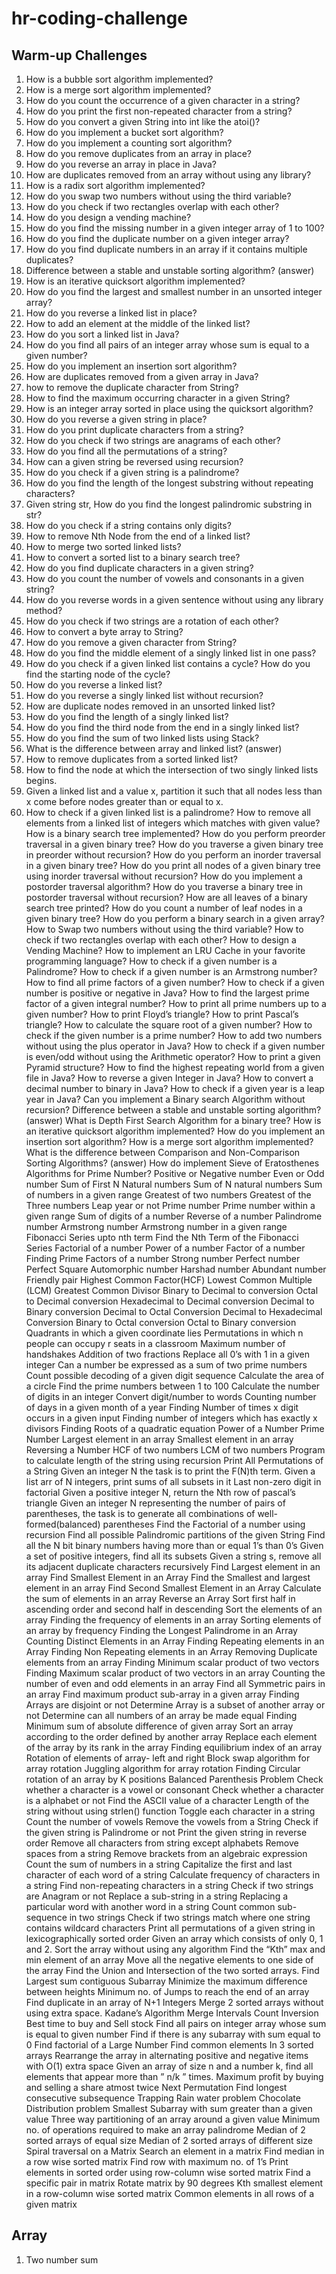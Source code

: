 # hr-coding-challenge

## Warm-up Challenges

1. How is a bubble sort algorithm implemented?
2. How is a merge sort algorithm implemented?
3. How do you count the occurrence of a given character in a string?
4. How do you print the first non-repeated character from a string?
5. How do you convert a given String into int like the atoi()?
6. How do you implement a bucket sort algorithm?
7. How do you implement a counting sort algorithm?
8. How do you remove duplicates from an array in place?
9. How do you reverse an array in place in Java?
10. How are duplicates removed from an array without using any library?
11. How is a radix sort algorithm implemented?
12. How do you swap two numbers without using the third variable?
13. How do you check if two rectangles overlap with each other?
14. How do you design a vending machine?
15. How do you find the missing number in a given integer array of 1 to 100?
16. How do you find the duplicate number on a given integer array?
17. How do you find duplicate numbers in an array if it contains multiple duplicates?
18. Difference between a stable and unstable sorting algorithm? (answer)
19. How is an iterative quicksort algorithm implemented?
20. How do you find the largest and smallest number in an unsorted integer array?
21. How do you reverse a linked list in place?
22. How to add an element at the middle of the linked list?
23. How do you sort a linked list in Java?
24. How do you find all pairs of an integer array whose sum is equal to a given number?
25. How do you implement an insertion sort algorithm?
26. How are duplicates removed from a given array in Java?
27. how to remove the duplicate character from String?
28. How to find the maximum occurring character in a given String?
29. How is an integer array sorted in place using the quicksort algorithm?
30. How do you reverse a given string in place?
31. How do you print duplicate characters from a string?
32. How do you check if two strings are anagrams of each other?
33. How do you find all the permutations of a string?
34. How can a given string be reversed using recursion?
35. How do you check if a given string is a palindrome?
36. How do you find the length of the longest substring without repeating characters?
37. Given string str, How do you find the longest palindromic substring in str?
38. How do you check if a string contains only digits?
39. How to remove Nth Node from the end of a linked list?
40. How to merge two sorted linked lists?
41. How to convert a sorted list to a binary search tree?
42. How do you find duplicate characters in a given string?
43. How do you count the number of vowels and consonants in a given string?
44. How do you reverse words in a given sentence without using any library method?
45. How do you check if two strings are a rotation of each other?
46. How to convert a byte array to String?
47. How do you remove a given character from String?
48. How do you find the middle element of a singly linked list in one pass?
49. How do you check if a given linked list contains a cycle? How do you find the starting node of the cycle?
50. How do you reverse a linked list?
51. How do you reverse a singly linked list without recursion?
52. How are duplicate nodes removed in an unsorted linked list?
53. How do you find the length of a singly linked list?
54. How do you find the third node from the end in a singly linked list?
55. How do you find the sum of two linked lists using Stack?
56. What is the difference between array and linked list? (answer)
57. How to remove duplicates from a sorted linked list?
58. How to find the node at which the intersection of two singly linked lists begins.
59. Given a linked list and a value x, partition it such that all nodes less than x come before nodes greater than or equal to x.
60. How to check if a given linked list is a palindrome?
    How to remove all elements from a linked list of integers which matches with given value?
    How is a binary search tree implemented?
    How do you perform preorder traversal in a given binary tree?
    How do you traverse a given binary tree in preorder without recursion?
    How do you perform an inorder traversal in a given binary tree?
    How do you print all nodes of a given binary tree using inorder traversal without recursion?
    How do you implement a postorder traversal algorithm?
    How do you traverse a binary tree in postorder traversal without recursion?
    How are all leaves of a binary search tree printed?
    How do you count a number of leaf nodes in a given binary tree?
    How do you perform a binary search in a given array?
    How to Swap two numbers without using the third variable?
    How to check if two rectangles overlap with each other?
    How to design a Vending Machine?
    How to implement an LRU Cache in your favorite programming language?
    How to check if a given number is a Palindrome?
    How to check if a given number is an Armstrong number?
    How to find all prime factors of a given number?
    How to check if a given number is positive or negative in Java?
    How to find the largest prime factor of a given integral number?
    How to print all prime numbers up to a given number?
    How to print Floyd’s triangle?
    How to print Pascal’s triangle?
    How to calculate the square root of a given number?
    How to check if the given number is a prime number?
    How to add two numbers without using the plus operator in Java?
    How to check if a given number is even/odd without using the Arithmetic operator?
    How to print a given Pyramid structure?
    How to find the highest repeating world from a given file in Java?
    How to reverse a given Integer in Java?
    How to convert a decimal number to binary in Java?
    How to check if a given year is a leap year in Java?
    Can you implement a Binary search Algorithm without recursion?
    Difference between a stable and unstable sorting algorithm? (answer)
    What is Depth First Search Algorithm for a binary tree?
    How is an iterative quicksort algorithm implemented?
    How do you implement an insertion sort algorithm?
    How is a merge sort algorithm implemented?
    What is the difference between Comparison and Non-Comparison Sorting Algorithms? (answer)
    How do implement Sieve of Eratosthenes Algorithms for Prime Number?
    Positive or Negative number
    Even or Odd number
    Sum of First N Natural numbers
    Sum of N natural numbers
    Sum of numbers in a given range
    Greatest of two numbers
    Greatest of the Three numbers
    Leap year or not
    Prime number
    Prime number within a given range
    Sum of digits of a number
    Reverse of a number
    Palindrome number
    Armstrong number
    Armstrong number in a given range
    Fibonacci Series upto nth term
    Find the Nth Term of the Fibonacci Series
    Factorial of a number
    Power of a number
    Factor of a number
    Finding Prime Factors of a number
    Strong number
    Perfect number
    Perfect Square
    Automorphic number
    Harshad number
    Abundant number
    Friendly pair
    Highest Common Factor(HCF)
    Lowest Common Multiple (LCM)
    Greatest Common Divisor
    Binary to Decimal to conversion
    Octal to Decimal conversion
    Hexadecimal to Decimal conversion
    Decimal to Binary conversion
    Decimal to Octal Conversion
    Decimal to Hexadecimal Conversion
    Binary to Octal conversion
    Octal to Binary conversion
    Quadrants in which a given coordinate lies
    Permutations in which n people can occupy r seats in a classroom
    Maximum number of handshakes
    Addition of two fractions
    Replace all 0’s with 1 in a given integer
    Can a number be expressed as a sum of two prime numbers
    Count possible decoding of a given digit sequence
    Calculate the area of a circle
    Find the prime numbers between 1 to 100
    Calculate the number of digits in an integer
    Convert digit/number to words
    Counting number of days in a given month of a year
    Finding Number of times x digit occurs in a given input
    Finding number of integers which has exactly x divisors
    Finding Roots of a quadratic equation
    Power of a Number
    Prime Number
    Largest element in an array
    Smallest element in an array
    Reversing a Number
    HCF of two numbers
    LCM of two numbers
    Program to calculate length of the string using recursion
    Print All Permutations of a String
    Given an integer N the task is to print the F(N)th term.
    Given a list arr of N integers, print sums of all subsets in it
    Last non-zero digit in factorial
    Given a positive integer N, return the Nth row of pascal’s triangle
    Given an integer N representing the number of pairs of parentheses, the task is to generate all combinations of well-formed(balanced) parentheses
    Find the Factorial of a number using recursion
    Find all possible Palindromic partitions of the given String
    Find all the N bit binary numbers having more than or equal 1’s than 0’s
    Given a set of positive integers, find all its subsets
    Given a string s, remove all its adjacent duplicate characters recursively
    Find Largest element in an array
    Find Smallest Element in an Array
    Find the Smallest and largest element in an array
    Find Second Smallest Element in an Array
    Calculate the sum of elements in an array
    Reverse an Array
    Sort first half in ascending order and second half in descending
    Sort the elements of an array
    Finding the frequency of elements in an array
    Sorting elements of an array by frequency
    Finding the Longest Palindrome in an Array
    Counting Distinct Elements in an Array
    Finding Repeating elements in an Array
    Finding Non Repeating elements in an Array
    Removing Duplicate elements from an array
    Finding Minimum scalar product of two vectors
    Finding Maximum scalar product of two vectors in an array
    Counting the number of even and odd elements in an array
    Find all Symmetric pairs in an array
    Find maximum product sub-array in a given array
    Finding Arrays are disjoint or not
    Determine Array is a subset of another array or not
    Determine can all numbers of an array be made equal
    Finding Minimum sum of absolute difference of given array
    Sort an array according to the order defined by another array
    Replace each element of the array by its rank in the array
    Finding equilibrium index of an array
    Rotation of elements of array- left and right
    Block swap algorithm for array rotation
    Juggling algorithm for array rotation
    Finding Circular rotation of an array by K positions
    Balanced Parenthesis Problem
    Check whether a character is a vowel or consonant
    Check whether a character is a alphabet or not
    Find the ASCII value of a character
    Length of the string without using strlen() function
    Toggle each character in a string
    Count the number of vowels
    Remove the vowels from a String
    Check if the given string is Palindrome or not
    Print the given string in reverse order
    Remove all characters from string except alphabets
    Remove spaces from a string
    Remove brackets from an algebraic expression
    Count the sum of numbers in a string
    Capitalize the first and last character of each word of a string
    Calculate frequency of characters in a string
    Find non-repeating characters in a string
    Check if two strings are Anagram or not
    Replace a sub-string in a string
    Replacing a particular word with another word in a string
    Count common sub-sequence in two strings
    Check if two strings match where one string contains wildcard characters
    Print all permutations of a given string in lexicographically sorted order
    Given an array which consists of only 0, 1 and 2. Sort the array without using any algorithm
    Find the “Kth” max and min element of an array
    Move all the negative elements to one side of the array
    Find the Union and Intersection of the two sorted arrays.
    Find Largest sum contiguous Subarray
    Minimize the maximum difference between heights
    Minimum no. of Jumps to reach the end of an array
    Find duplicate in an array of N+1 Integers
    Merge 2 sorted arrays without using extra space.
    Kadane’s Algorithm
    Merge Intervals
    Count Inversion
    Best time to buy and Sell stock
    Find all pairs on integer array whose sum is equal to given number
    Find if there is any subarray with sum equal to 0
    Find factorial of a Large Number
    Find common elements In 3 sorted arrays
    Rearrange the array in alternating positive and negative items with O(1) extra space
    Given an array of size n and a number k, find all elements that appear more than ” n/k ” times.
    Maximum profit by buying and selling a share atmost twice
    Next Permutation
    Find longest consecutive subsequence
    Trapping Rain water problem
    Chocolate Distribution problem
    Smallest Subarray with sum greater than a given value
    Three way partitioning of an array around a given value
    Minimum no. of operations required to make an array palindrome
    Median of 2 sorted arrays of equal size
    Median of 2 sorted arrays of different size
    Spiral traversal on a Matrix
    Search an element in a matrix
    Find median in a row wise sorted matrix
    Find row with maximum no. of 1’s
    Print elements in sorted order using row-column wise sorted matrix
    Find a specific pair in matrix
    Rotate matrix by 90 degrees
    Kth smallest element in a row-column wise sorted matrix
    Common elements in all rows of a given matrix

## Array

1. Two number sum
